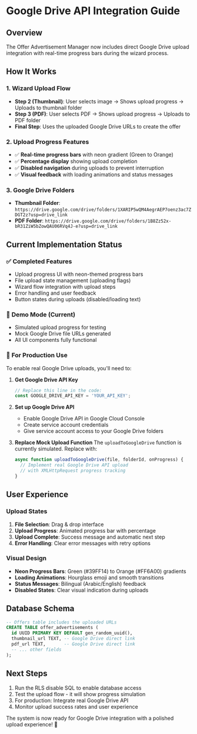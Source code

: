 # Google Drive API Integration Guide

## Overview
The Offer Advertisement Manager now includes direct Google Drive upload integration with real-time progress bars during the wizard process.

## How It Works

### 1. **Wizard Upload Flow**
- **Step 2 (Thumbnail)**: User selects image → Shows upload progress → Uploads to thumbnail folder
- **Step 3 (PDF)**: User selects PDF → Shows upload progress → Uploads to PDF folder  
- **Final Step**: Uses the uploaded Google Drive URLs to create the offer

### 2. **Upload Progress Features**
- ✅ **Real-time progress bars** with neon gradient (Green to Orange)
- ✅ **Percentage display** showing upload completion
- ✅ **Disabled navigation** during uploads to prevent interruption
- ✅ **Visual feedback** with loading animations and status messages

### 3. **Google Drive Folders**
- **Thumbnail Folder**: `https://drive.google.com/drive/folders/1XARIP5wQM4AegrAEP7oenz3ac7ZDGT2z?usp=drive_link`
- **PDF Folder**: `https://drive.google.com/drive/folders/1B8Zz52x-bR31ZiW5bZowQAU06RVq4J-e?usp=drive_link`

## Current Implementation Status

### ✅ **Completed Features**
- Upload progress UI with neon-themed progress bars
- File upload state management (uploading flags)
- Wizard flow integration with upload steps
- Error handling and user feedback
- Button states during uploads (disabled/loading text)

### 🔄 **Demo Mode (Current)**
- Simulated upload progress for testing
- Mock Google Drive file URLs generated
- All UI components fully functional

### 🎯 **For Production Use**

To enable real Google Drive uploads, you'll need to:

1. **Get Google Drive API Key**
   ```javascript
   // Replace this line in the code:
   const GOOGLE_DRIVE_API_KEY = 'YOUR_API_KEY';
   ```

2. **Set up Google Drive API**
   - Enable Google Drive API in Google Cloud Console
   - Create service account credentials
   - Give service account access to your Google Drive folders

3. **Replace Mock Upload Function**
   The `uploadToGoogleDrive` function is currently simulated. Replace with:
   ```javascript
   async function uploadToGoogleDrive(file, folderId, onProgress) {
     // Implement real Google Drive API upload
     // with XMLHttpRequest progress tracking
   }
   ```

## User Experience

### **Upload States**
1. **File Selection**: Drag & drop interface
2. **Upload Progress**: Animated progress bar with percentage
3. **Upload Complete**: Success message and automatic next step
4. **Error Handling**: Clear error messages with retry options

### **Visual Design**
- **Neon Progress Bars**: Green (#39FF14) to Orange (#FF6A00) gradients
- **Loading Animations**: Hourglass emoji and smooth transitions  
- **Status Messages**: Bilingual (Arabic/English) feedback
- **Disabled States**: Clear visual indication during uploads

## Database Schema
```sql
-- Offers table includes the uploaded URLs
CREATE TABLE offer_advertisements (
  id UUID PRIMARY KEY DEFAULT gen_random_uuid(),
  thumbnail_url TEXT, -- Google Drive direct link
  pdf_url TEXT,       -- Google Drive direct link
  -- ... other fields
);
```

## Next Steps
1. Run the RLS disable SQL to enable database access
2. Test the upload flow - it will show progress simulation
3. For production: Integrate real Google Drive API
4. Monitor upload success rates and user experience

The system is now ready for Google Drive integration with a polished upload experience! 🚀

